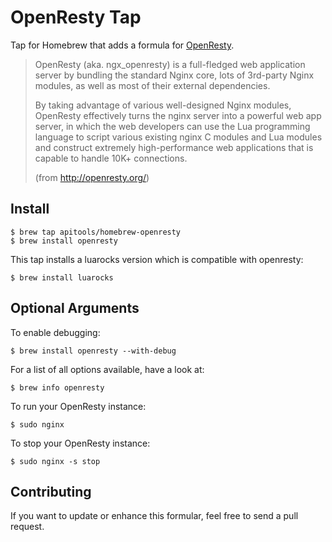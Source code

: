 # OpenResty Tap

Tap for Homebrew that adds a formula for [OpenResty](http://openresty.org/).

> OpenResty (aka. ngx_openresty) is a full-fledged web application server by
> bundling the standard Nginx core, lots of 3rd-party Nginx modules, as well
> as most of their external dependencies.
>
> By taking advantage of various well-designed Nginx modules, OpenResty
> effectively turns the nginx server into a powerful web app server, in which
> the web developers can use the Lua programming language to script various
> existing nginx C modules and Lua modules and construct extremely high-performance
> web applications that is capable to handle 10K+ connections.
>
> (from <http://openresty.org/>)

## Install

    $ brew tap apitools/homebrew-openresty
    $ brew install openresty

This tap installs a luarocks version which is compatible with openresty:

    $ brew install luarocks


## Optional Arguments

To enable debugging:

    $ brew install openresty --with-debug

For a list of all options available, have a look at:

    $ brew info openresty

To run your OpenResty instance:

    $ sudo nginx

To stop your OpenResty instance:

    $ sudo nginx -s stop

## Contributing

If you want to update or enhance this formular, feel free to send a pull request.

